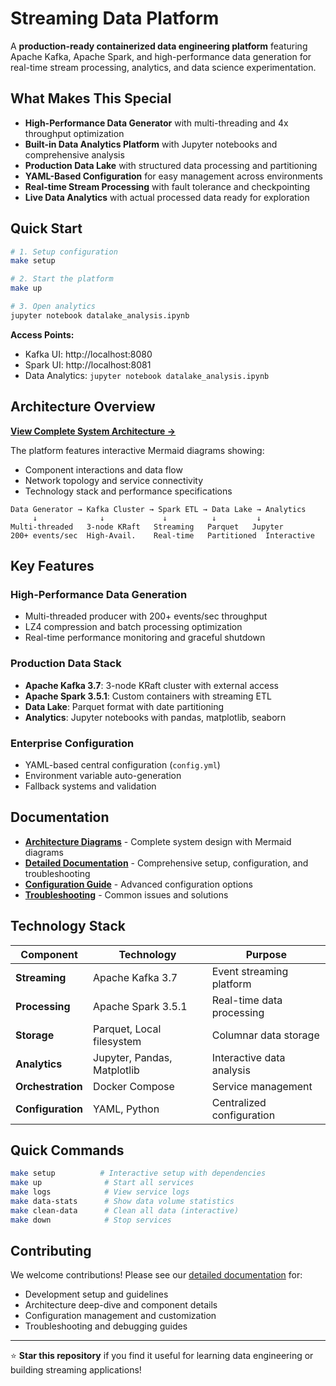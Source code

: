 # Streaming Data Platform

A **production-ready containerized data engineering platform** featuring Apache Kafka, Apache Spark, and high-performance data generation for real-time stream processing, analytics, and data science experimentation.

## What Makes This Special

-  **High-Performance Data Generator** with multi-threading and 4x throughput optimization
-  **Built-in Data Analytics Platform** with Jupyter notebooks and comprehensive analysis
-  **Production Data Lake** with structured data processing and partitioning
-  **YAML-Based Configuration** for easy management across environments
-  **Real-time Stream Processing** with fault tolerance and checkpointing
-  **Live Data Analytics** with actual processed data ready for exploration

## Quick Start

```bash
# 1. Setup configuration
make setup

# 2. Start the platform
make up

# 3. Open analytics
jupyter notebook datalake_analysis.ipynb
```

**Access Points:**
-  Kafka UI: http://localhost:8080
-  Spark UI: http://localhost:8081  
-  Data Analytics: `jupyter notebook datalake_analysis.ipynb`

## Architecture Overview

**[View Complete System Architecture →](./architecture.md)**

The platform features interactive Mermaid diagrams showing:
- Component interactions and data flow
- Network topology and service connectivity  
- Technology stack and performance specifications

```
Data Generator → Kafka Cluster → Spark ETL → Data Lake → Analytics
     ↓              ↓             ↓          ↓         ↓
Multi-threaded   3-node KRaft   Streaming   Parquet   Jupyter
200+ events/sec  High-Avail.    Real-time   Partitioned  Interactive
```

## Key Features

### **High-Performance Data Generation**
- Multi-threaded producer with 200+ events/sec throughput
- LZ4 compression and batch processing optimization
- Real-time performance monitoring and graceful shutdown

### **Production Data Stack**
- **Apache Kafka 3.7**: 3-node KRaft cluster with external access
- **Apache Spark 3.5.1**: Custom containers with streaming ETL
- **Data Lake**: Parquet format with date partitioning
- **Analytics**: Jupyter notebooks with pandas, matplotlib, seaborn

### **Enterprise Configuration**
- YAML-based central configuration (`config.yml`)
- Environment variable auto-generation
- Fallback systems and validation

## Documentation

-  **[Architecture Diagrams](./architecture.md)** - Complete system design with Mermaid diagrams
-  **[Detailed Documentation](./DETAILED_README.md)** - Comprehensive setup, configuration, and troubleshooting
-  **[Configuration Guide](./DETAILED_README.md#configuration-changes)** - Advanced configuration options
-  **[Troubleshooting](./DETAILED_README.md#troubleshooting)** - Common issues and solutions


## Technology Stack

| Component | Technology | Purpose |
|-----------|------------|---------|
| **Streaming** | Apache Kafka 3.7 | Event streaming platform |
| **Processing** | Apache Spark 3.5.1 | Real-time data processing |
| **Storage** | Parquet, Local filesystem | Columnar data storage |
| **Analytics** | Jupyter, Pandas, Matplotlib | Interactive data analysis |
| **Orchestration** | Docker Compose | Service management |
| **Configuration** | YAML, Python | Centralized configuration |

## Quick Commands

```bash
make setup          # Interactive setup with dependencies
make up              # Start all services  
make logs            # View service logs
make data-stats      # Show data volume statistics
make clean-data      # Clean all data (interactive)
make down            # Stop services
```

## Contributing

We welcome contributions! Please see our [detailed documentation](./DETAILED_README.md) for:
- Development setup and guidelines
- Architecture deep-dive and component details
- Configuration management and customization
- Troubleshooting and debugging guides

---

⭐ **Star this repository** if you find it useful for learning data engineering or building streaming applications!